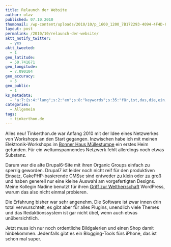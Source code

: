 ```yaml
---
title: Relaunch der Website
author: olav
published: 07.10.2010
thumbnail: /wp-content/uploads/2010/10/p_1600_1200_7B172293-4094-4F4D-81A9-34E8ECC2DF89-212x212.jpg
layout: post
permalink: /2010/10/relaunch-der-website/
aktt_notify_twitter:
  - yes
aktt_tweeted:
  - 1
geo_latitude:
  - 50.741671
geo_longitude:
  - 7.090104
geo_accuracy:
  - 5
geo_public:
  - 1
ks_metadata:
  - 'a:7:{s:4:"lang";s:2:"en";s:8:"keywords";s:35:"für,ist,das,die,ein,mit,nicht,noch";s:19:"keywords_autoupdate";s:1:"1";s:11:"description";s:158:"Für ein weltumspannendes Netzwerk fehlt allerdings noch etwas Substanz. Darum war die alte Drupal6-Site mit ihren Organic Groups einfach zu sperrig geworden.";s:22:"description_autoupdate";s:1:"1";s:5:"title";s:0:"";s:6:"robots";s:12:"index,follow";}'
categories:
  - Allgemein
tags:
  - tinkerthon.de
---
```

Alles neu! Tinkerthon.de war Anfang 2010 mit der Idee eines Netzwerkes von Workshops an den Start gegangen. Inzwischen habe ich mit meinen Elektronik-Workshops im [Bonner Haus Müllestumpe][1] ein erstes Heim gefunden. Für ein weltumspannendes Netzwerk fehlt allerdings noch etwas Substanz.

Darum war die alte Drupal6-Site mit ihren Organic Groups einfach zu sperrig geworden. Drupal7 ist leider noch nicht reif für den produktiven Einsatz, CakePHP-basierende CMSse sind entweder [zu klein][2] oder [zu groß][3] und haben generell nur eine kleine Auswahl am vorgefertigten Designs. Meine Kollegin Nadine benutzt für ihren [Griff zur Weltherrschaft][4] WordPress, warum das also nicht einmal probieren.

Die Erfahrung bisher war sehr angenehm. Die Software ist zwar innen drin total verwurschtelt, es gibt aber für alles Plugins, unendlich viele Themes und das Redaktionssystem ist gar nicht übel, wenn auch etwas unübersichtlich.

Jetzt muss ich nur noch ordentliche Bildgalerien und einen Shop damit hinbekommen. Jedenfalls gibt es ein Blogging-Tools fürs iPhone, das ist schon mal super.

 [1]: http://muellestumpe.de/index.php/de/werkraeume.html
 [2]: http://croogo.org/ "CakePHP-basierendes CMS Croogo"
 [3]: http://www.bedita.com/ "CakePHP-basierendes CMS BEdita"
 [4]: http://liebeschenken.net/
